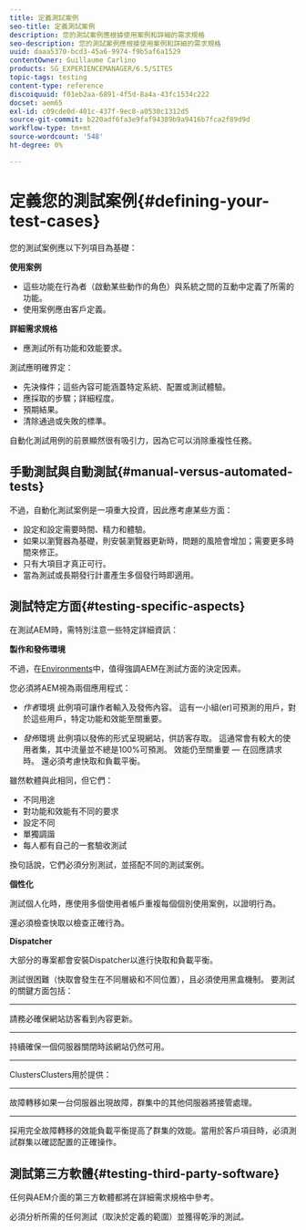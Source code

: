 ```yaml
---
title: 定義測試案例
seo-title: 定義測試案例
description: 您的測試案例應根據使用案例和詳細的需求規格
seo-description: 您的測試案例應根據使用案例和詳細的需求規格
uuid: daaa5370-bcd3-45a6-9974-f9b5af6a1529
contentOwner: Guillaume Carlino
products: SG_EXPERIENCEMANAGER/6.5/SITES
topic-tags: testing
content-type: reference
discoiquuid: f01eb2aa-6891-4f5d-8a4a-43fc1534c222
docset: aem65
exl-id: c09cde0d-401c-437f-9ec8-a0530c1312d5
source-git-commit: b220adf6fa3e9faf94389b9a9416b7fca2f89d9d
workflow-type: tm+mt
source-wordcount: '548'
ht-degree: 0%

---
```


# 定義您的測試案例{#defining-your-test-cases}

您的測試案例應以下列項目為基礎：

**使用案例**

* 這些功能在行為者（啟動某些動作的角色）與系統之間的互動中定義了所需的功能。
* 使用案例應由客戶定義。

**詳細需求規格**

* 應測試所有功能和效能要求。

測試應明確界定：

* 先決條件；這些內容可能涵蓋特定系統、配置或測試體驗。
* 應採取的步驟；詳細程度。
* 預期結果。
* 清除通過或失敗的標準。

自動化測試用例的前景顯然很有吸引力，因為它可以消除重複性任務。

## 手動測試與自動測試{#manual-versus-automated-tests}

不過，自動化測試案例是一項重大投資，因此應考慮某些方面：

* 設定和設定需要時間、精力和體驗。
* 如果以瀏覽器為基礎，則安裝瀏覽器更新時，問題的風險會增加；需要更多時間來修正。
* 只有大項目才真正可行。
* 當為測試或長期發行計畫產生多個發行時即適用。

## 測試特定方面{#testing-specific-aspects}

在測試AEM時，需特別注意一些特定詳細資訊：

**製作和發佈環境**

不過，在[Environments](/help/sites-developing/the-basics.md#environments)中，值得強調AEM在測試方面的決定因素。

您必須將AEM視為兩個應用程式：

* *作者*環境
此例項可讓作者輸入及發佈內容。
這有一小組(er)可預測的用戶，對於這些用戶，特定功能和效能至關重要。

* *發佈*環境
此例項以發佈的形式呈現網站，供訪客存取。
這通常會有較大的使用者集，其中流量並不總是100%可預測。 效能仍至關重要 — 在回應請求時。 還必須考慮快取和負載平衡。

雖然軟體與此相同，但它們：

* 不同用途
* 對功能和效能有不同的要求
* 設定不同
* 單獨調諧
* 每人都有自己的一套驗收測試

換句話說，它們必須分別測試，並搭配不同的測試案例。

**個性化**

測試個人化時，應使用多個使用者帳戶重複每個個別使用案例，以證明行為。

還必須檢查快取以檢查正確行為。

**Dispatcher**

大部分的專案都會安裝Dispatcher以進行快取和負載平衡。

測試很困難（快取會發生在不同層級和不同位置），且必須使用黑盒機制。 要測試的關鍵方面包括：

* ****
請務必確保網站訪客看到內容更新。

* ****
持續確保一個伺服器關閉時該網站仍然可用。

* ****
ClustersClusters用於提供：

   * ****
故障轉移如果一台伺服器出現故障，群集中的其他伺服器將接管處理。

   * ****
採用完全故障轉移的效能負載平衡提高了群集的效能。當用於客戶項目時，必須測試群集以確認配置的正確操作。

## 測試第三方軟體{#testing-third-party-software}

任何與AEM介面的第三方軟體都將在詳細需求規格中參考。

必須分析所需的任何測試（取決於定義的範圍）並獲得乾淨的測試。

